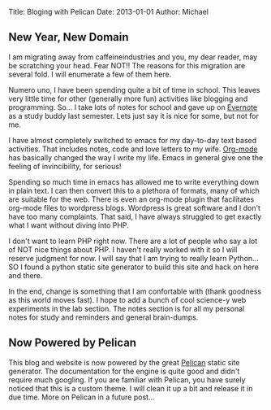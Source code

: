 Title: Bloging with Pelican 
Date: 2013-01-01
Author: Michael
## New Year, New Domain ##
I am migrating away from caffeineindustries and you, my dear reader, may be scratching your head. Fear NOT!! 
The reasons for this migration are several fold. I will enumerate a few of them here. 

Numero uno, I have been spending quite a bit of time in school. This leaves very little time for other (generally more fun)
activities like blogging and programming. So... I take lots of notes for school and gave up on [Evernote](http://evernote.com) 
as a study buddy last semester. Lets just say it is nice for some, but not for me.

I have almost completely switched to emacs for my day-to-day text based activities. That includes notes, code and love letters to my wife. 
[Org-mode](http://orgmode.org) has basically changed the way I write my life. Emacs in general give one the feeling of invincibility, for serious!

Spending so much time in emacs has allowed me to write everything down in plain text. I can then convert this to a plethora of formats, 
many of which are suitable for the web. There is even an org-mode plugin that facilitates org-mode files to wordpress blogs. Wordpress is 
great software and I don't have too many complaints. That said, I have always struggled to get exactly what I want without diving into PHP.

I don't want to learn PHP right now. There are a lot of people who say a lot of NOT nice things about PHP. I haven't really worked with 
it so I will reserve judgment for now. I will say that I am trying to really learn Python... SO I found a python static site generator to 
build this site and hack on here and there. 

In the end, change is something that I am confortable with (thank goodness as this world moves fast). I hope to add a bunch of cool science-y 
web experiments in the lab section. The notes section is for all my personal notes for study and reminders and general brain-dumps. 

## Now Powered by Pelican ##

This blog and website is now powered by the great [Pelican](http://getpelican.com) static site generator.
The documentation for the engine is quite good and didn't require much googling. If you are familiar with 
Pelican, you have surely noticed that this is a custom theme. I will clean it up a bit and release it in 
due time. More on Pelican in a future post... 
